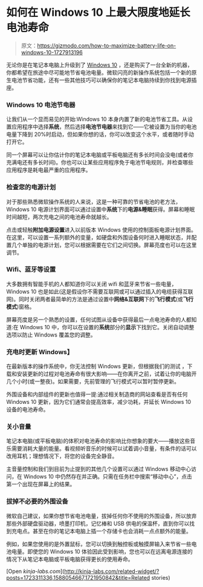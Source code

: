 # 如何在 Windows 10 上最大限度地延长电池寿命

> 原文：<https://gizmodo.com/how-to-maximize-battery-life-on-windows-10-1727913196>

无论你是在笔记本电脑上升级到了 [Windows 10](http://reviews.gizmodo.com/windows-10-the-gizmodo-review-1720872266) ，还是购买了一台全新的机器，你都希望在旅途中尽可能地节省电池电量。微软闪亮的新操作系统包括一个新的原生电池节省功能，还有一些其他技巧可以确保你的笔记本电脑持续到你找到电源插座。



### **Windows 10 电池节电器**

让我们从一个显而易见的开始:Windows 10 本身内置了新的电池节省工具。从设置应用程序中选择**系统**，然后选择**电池节电器**来找到它——它被设置为当你的电池电量下降到 20%时启动，但如果你想的话，你可以改变这个水平，或者随时手动打开它。

同一个屏幕可以让你估计你的笔记本电脑或平板电脑还有多长时间会没电(或者你充满电还有多长时间)。你也可以让某些应用程序免于电池节电规则，并检查哪些应用程序是耗电最严重的应用程序。

### **检查您的电源计划**

对于那些熟悉微软操作系统的人来说，这是一种可靠的节省电池的老方法，Windows 10 电源计划界面可以通过设置中**系统**下的**电源&睡眠**获得。屏幕和睡眠时间越短，两次充电之间的电池寿命就越长。

点击或轻触**附加电源设置**进入以前版本 Windows 使用的控制面板电源计划界面。在这里，可以设置一系列额外的变量，如硬盘和外围设备何时进入睡眠状态，并配置几个单独的电源计划，您可以根据需要在它们之间切换。屏幕亮度也可以在这里调节。

### **Wifi、蓝牙等设置**

大多数拥有智能手机的人都知道你可以关闭 wifi 和蓝牙来节省一些电量，Windows 10 也是如此(这是假设你不需要互联网或可以通过插入的电缆获得互联网)。同时关闭两者最简单的方法是通过设置中**网络&互联网**下的**飞行模式**(或**飞行模式**)窗格。

屏幕亮度是另一个熟悉的设置，任何试图从设备中获得最后一点电池寿命的人都知道:在 Windows 10 中，你可以在设置的**系统**部分的**显示**下找到它。关闭自动调整选项以防止 Windows 覆盖您的调整。

### **充电时更新 Windows】**

在最新版本的操作系统中，你无法控制 Windows 更新，但根据我们的测试 ，下载和安装更新的过程对电池寿命有很大影响——在你离开之前，试着让你的电脑开几个小时(或一整夜)。如果需要，先前管理的飞行模式可以暂时暂停更新。

外围设备和内部组件的更新也值得一提:通过相关制造商的网站查看是否有任何 Windows 10 更新，因为它们通常会提高效率，减少功耗，并延长 Windows 10 设备的电池寿命。

### **关小音量**

笔记本电脑(或平板电脑)的体积对电池寿命的影响比你想象的要大——播放这些音乐需要消耗大量的能量。看视频听音乐的时候可以试着调小音量，有条件的话可以改用耳机；理想情况下，将您的设备完全静音。

主音量控制和我们到目前为止提到的其他几个设置可以通过 Windows 移动中心访问，在 Windows 10 中仍然存在并正确。只需在任务栏中搜索“移动中心”，点击第一个出现在屏幕上的结果。

### **拔掉不必要的外围设备**

微软自己建议，如果你想节省电池电量，拔掉任何你不使用的外围设备，所以放弃那些外部硬盘驱动器，喷墨打印机，记忆棒和 USB 供电的保温杯，直到你可以找到充电点。甚至在你的笔记本电脑上插一个存储卡也会消耗一点点额外的能量。

例如，如果您使用的是外置鼠标，您可以切换到触控板或触摸屏输入来节省一些电池电量。即使您的 Windows 10 体验因此受到影响，您也可以在远离电源连接的情况下从笔记本电脑或平板电脑获得更长的使用寿命。

[Open *kinja-labs.com*](http://kinja-labs.com/related-widget/?posts=1723311336,1588054667,1721950842&title=Related stories)
